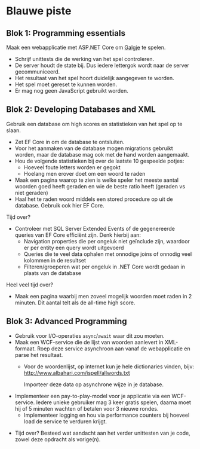 # Blauwe piste

## Blok 1: Programming essentials

Maak een webapplicatie met ASP.NET Core om [Galgje](https://www.galgje.com/) te spelen.

* Schrijf unittests die de werking van het spel controleren.
* De server houdt de state bij. Dus iedere lettergok wordt naar de server gecommuniceerd.
* Het resultaat van het spel hoort duidelijk aangegeven te worden.
* Het spel moet gereset te kunnen worden.
* Er mag nog geen JavaScript gebruikt worden.

## Blok 2: Developing Databases and XML

Gebruik een database om high scores en statistieken van het spel op te slaan.

* Zet EF Core in om de database te ontsluiten.
* Voor het aanmaken van de database mogen migrations gebruikt worden, maar de database mag ook met de hand worden aangemaakt.
* Hou de volgende statistieken bij over de laatste 10 gespeelde potjes:
  * Hoeveel foute letters worden er gegokt
  * Hoelang men erover doet om een woord te raden
* Maak een pagina waarop te zien is welke speler het meeste aantal woorden goed heeft geraden en wie de beste ratio heeft (geraden vs niet geraden)
* Haal het te raden woord middels een stored procedure op uit de database. Gebruik ook hier EF Core.

Tijd over?

* Controleer met SQL Server Extended Events of de gegenereerde queries van EF Core efficiënt zijn. Denk hierbij aan:
  * Navigation properties die per ongeluk niet geïnclude zijn, waardoor er per entity een query wordt uitgevoerd
  * Queries die te veel data ophalen met onnodige joins of onnodig veel kolommen in de resultset
  * Filteren/groeperen wat per ongeluk in .NET Core wordt gedaan in plaats van de database

Heel veel tijd over?

* Maak een pagina waarbij men zoveel mogelijk woorden moet raden in 2 minuten. Dit aantal telt als de all-time high score.

## Blok 3: Advanced Programming

* Gebruik voor I/O-operaties `async`/`await` waar dit zou moeten.
* Maak een WCF-service die de lijst van woorden aanlevert in XML-formaat. Roep deze service asynchroon aan vanaf de webapplicatie en parse het resultaat.
  * Voor de woordenlijst, op internet kun je hele dictionaries vinden, bijv: http://www.albahari.com/ispell/allwords.txt

    Importeer deze data op asynchrone wijze in je database.
* Implementeer een pay-to-play-model voor je applicatie via een WCF-service. Iedere unieke gebruiker mag 3 keer gratis spelen, daarna moet hij of 5 minuten wachten of betalen voor 3 nieuwe rondes.
  * Implementeer logging en hou via performance counters bij hoeveel load de service te verduren krijgt.
- Tijd over? Besteed wat aandacht aan het verder unittesten van je code, zowel deze opdracht als vorige(n).
